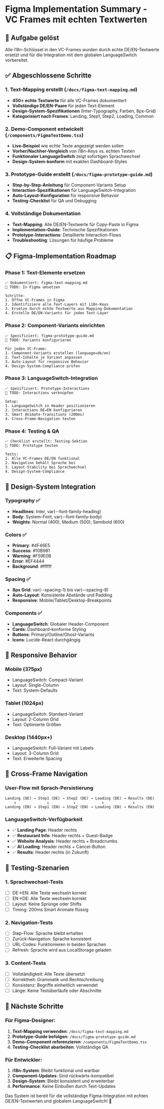 # Figma Implementation Summary - VC Frames mit echten Textwerten

## 🎯 Aufgabe gelöst
Alle i18n-Schlüssel in den VC-Frames wurden durch echte DE/EN-Textwerte ersetzt und für die Integration mit dem globalen LanguageSwitch vorbereitet.

## ✅ Abgeschlossene Schritte

### 1. Text-Mapping erstellt (`/docs/figma-text-mapping.md`)
- **450+ echte Textwerte** für alle VC-Frames dokumentiert
- **Vollständige DE/EN-Paare** für jeden Text-Element  
- **Design-System-Spezifikationen** (Inter-Typography, Farben, 8px-Grid)
- **Kategorisiert nach Frames**: Landing, Step1, Step2, Loading, Common

### 2. Demo-Component entwickelt (`/components/FigmaTextDemo.tsx`)
- **Live-Beispiel** wie echte Texte angezeigt werden sollen
- **Vorher/Nachher-Vergleich** von i18n-Keys vs. echten Texten
- **Funktionaler LanguageSwitch** zeigt sofortigen Sprachwechsel
- **Design-System-konform** mit exakten Dashboard-Styles

### 3. Prototype-Guide erstellt (`/docs/figma-prototype-guide.md`)
- **Step-by-Step-Anleitung** für Component-Variants Setup
- **Interaction-Spezifikationen** für LanguageSwitch-Integration
- **Auto-Layout-Konfiguration** für responsive Behavior
- **Testing-Checklist** für QA und Debugging

### 4. Vollständige Dokumentation
- **Text-Mapping**: Alle DE/EN-Textwerte für Copy-Paste in Figma
- **Implementation-Guide**: Technische Spezifikationen
- **Prototype-Interactions**: Detaillierte Interaction-Flows
- **Troubleshooting**: Lösungen für häufige Probleme

## 📋 Figma-Implementation Roadmap

### Phase 1: Text-Elemente ersetzen
```
✅ Dokumentiert: figma-text-mapping.md
🔄 TODO: In Figma umsetzen

Schritte:
1. Öffne VC-Frames in Figma
2. Identifiziere alle Text-Layers mit i18n-Keys
3. Ersetze durch echte Textwerte aus Mapping-Dokumentation
4. Erstelle DE/EN-Variants für jeden Text-Layer
```

### Phase 2: Component-Variants einrichten
```
✅ Spezifiziert: figma-prototype-guide.md
🔄 TODO: Variants konfigurieren

Für jeden VC-Frame:
1. Component-Variants erstellen (language=de/en)
2. Text-Inhalte je Variant anpassen
3. Auto-Layout für responsive Behavior
4. Design-System-Compliance prüfen
```

### Phase 3: LanguageSwitch-Integration
```
✅ Spezifiziert: Prototype-Interactions
🔄 TODO: Interactions verknüpfen

Setup:
1. LanguageSwitch in Header positionieren
2. Interactions DE↔EN konfigurieren
3. Smart Animate-Transitions (200ms)
4. Cross-Frame-Navigation testen
```

### Phase 4: Testing & QA
```
✅ Checklist erstellt: Testing-Sektion
🔄 TODO: Prototype testen

Tests:
1. Alle VC-Frames DE/EN funktional
2. Navigation behält Sprache bei
3. Layout-Stability bei Sprachwechsel
4. Design-System-Compliance
```

## 🎨 Design-System Integration

### Typography ✅
- **Headlines**: Inter, var(--font-family-heading)
- **Body**: System-Font, var(--font-family-body)
- **Weights**: Normal (400), Medium (500), Semibold (600)

### Colors ✅
- **Primary**: #4F46E5
- **Success**: #10B981  
- **Warning**: #F59E0B
- **Error**: #EF4444
- **Background**: #ffffff

### Spacing ✅
- **8px Grid**: var(--spacing-1) bis var(--spacing-8)
- **Auto-Layout**: Konsistente Abstände und Padding
- **Responsive**: Mobile/Tablet/Desktop-Breakpoints

### Components ✅
- **LanguageSwitch**: Globaler Header-Component
- **Cards**: Dashboard-konforme Styling
- **Buttons**: Primary/Outline/Ghost-Variants
- **Icons**: Lucide-React durchgängig

## 📱 Responsive Behavior

### Mobile (375px)
- LanguageSwitch: Compact-Variant
- Layout: Single-Column
- Text: System-Defaults

### Tablet (1024px)  
- LanguageSwitch: Standard-Variant
- Layout: 2-Column Grid
- Text: Optimierte Größen

### Desktop (1440px+)
- LanguageSwitch: Full-Variant mit Labels
- Layout: 3-Column Grid
- Text: Erweiterte Spacing

## 🔗 Cross-Frame Navigation

### User-Flow mit Sprach-Persistierung
```
Landing (DE) → Step1 (DE) → Step2 (DE) → Loading (DE) → Results (DE)
    ↕              ↕           ↕            ↕             ↕
Landing (EN) → Step1 (EN) → Step2 (EN) → Loading (EN) → Results (EN)
```

### LanguageSwitch-Verfügbarkeit
- ✅ **Landing Page**: Header rechts
- ✅ **Restaurant Info**: Header rechts + Guest-Badge
- ✅ **Website Analysis**: Header rechts + Breadcrumbs
- ✅ **AI Loading**: Header rechts + Cancel-Button
- ✅ **Results**: Header rechts (in Zukunft)

## 🧪 Testing-Szenarien

### 1. Sprachwechsel-Tests
- [ ] DE→EN: Alle Texte wechseln korrekt
- [ ] EN→DE: Alle Texte wechseln korrekt
- [ ] Layout: Keine Sprünge oder Shifts
- [ ] Timing: 200ms Smart Animate flüssig

### 2. Navigation-Tests  
- [ ] Step-Flow: Sprache bleibt erhalten
- [ ] Zurück-Navigation: Sprache konsistent
- [ ] URL-Codes: Funktionieren in beiden Sprachen
- [ ] Refresh: Sprache wird aus LocalStorage geladen

### 3. Content-Tests
- [ ] Vollständigkeit: Alle Texte übersetzt
- [ ] Korrektheit: Grammatik und Rechtschreibung
- [ ] Konsistenz: Begriffe einheitlich verwendet
- [ ] Länge: Keine Textüberläufe oder Abschnitte

## 💾 Nächste Schritte

### Für Figma-Designer:
1. **Text-Mapping verwenden**: `/docs/figma-text-mapping.md` 
2. **Prototype-Guide befolgen**: `/docs/figma-prototype-guide.md`
3. **Demo-Component referenzieren**: `/components/FigmaTextDemo.tsx`
4. **Testing-Checklist abarbeiten**: Vollständige QA

### Für Entwickler:
1. **i18n-System**: Bleibt funktional und wartbar
2. **Component-Updates**: Sind rückwärts-kompatibel
3. **Design-System**: Bleibt konsistent und erweiterbar
4. **Performance**: Keine Einbußen durch Text-Updates

Das System ist bereit für die vollständige Figma-Integration mit echten DE/EN-Textwerten und globalem LanguageSwitch! 🚀